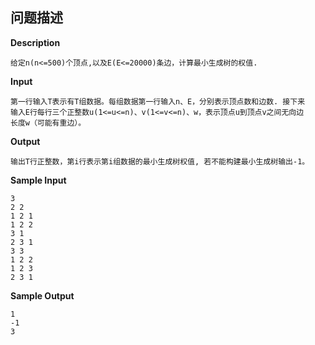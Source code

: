 ## 问题描述

**Description**

```
给定n(n<=500)个顶点,以及E(E<=20000)条边，计算最小生成树的权值.
```

**Input**

```
第一行输入T表示有T组数据。每组数据第一行输入n、E，分别表示顶点数和边数. 接下来
输入E行每行三个正整数u(1<=u<=n)、v(1<=v<=n)、w，表示顶点u到顶点v之间无向边
长度w（可能有重边）。
```

**Output**

```
输出T行正整数，第i行表示第i组数据的最小生成树权值, 若不能构建最小生成树输出-1。
```

**Sample Input**

```
3
2 2
1 2 1
1 2 2
3 1
2 3 1
3 3
1 2 2
1 2 3
2 3 1
```

**Sample Output**

```
1
-1
3
```